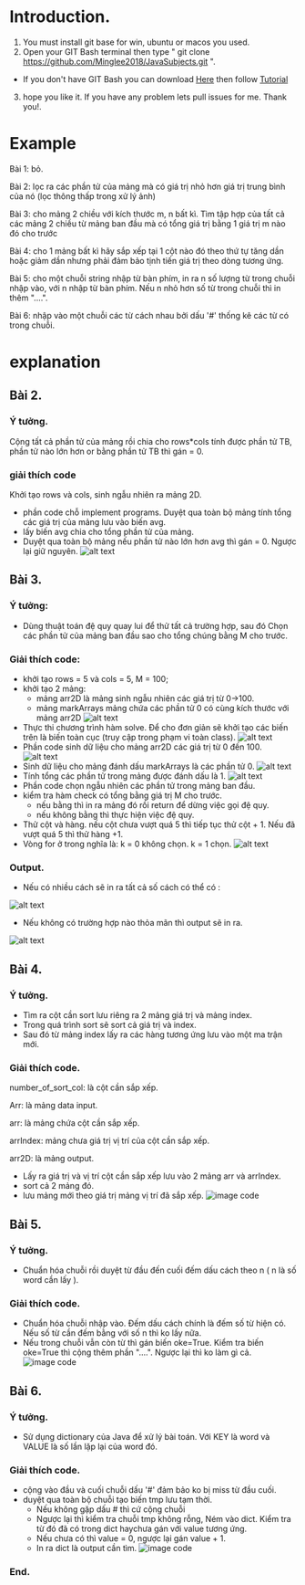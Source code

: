 # Introduction. 
1. You must install git base for win, ubuntu or macos you used. 
2. Open your GIT Bash terminal then type " git clone https://github.com/Minglee2018/JavaSubjects.git ".
 + If you don't have GIT Bash you can download [Here]( https://gitforwindows.org/)
then follow  [Tutorial](https://www.atlassian.com/git/tutorials/install-git)
3. hope you like it. If you have any problem lets pull issues for me. Thank you!. 

# Example
Bài 1: bỏ.
	
Bài 2:  lọc ra các phần tử của mảng mà có giá trị nhỏ hơn giá trị trung bình của nó (lọc thông thấp trong xử lý ảnh)

Bài 3: cho mảng 2 chiều với kích thước m, n bất kì. Tìm tập hợp của tất cả các mảng 2 chiều từ mảng ban đầu mà có tổng giá trị bằng 1 giá trị m nào đó cho trước

Bài 4: cho 1 mảng bất kì hãy sắp xếp tại 1 cột nào đó theo thứ tự tăng dần hoặc giảm dần nhưng phải đảm bảo tịnh tiến giá trị theo dòng tương ứng. 

Bài 5: cho một chuỗi string nhập từ bàn phím, in ra n số lượng từ trong chuỗi nhập vào, với n nhập từ bàn phím. Nếu n nhỏ hơn số từ trong chuỗi thì in thêm "....". 

Bài 6: nhập vào một chuỗi các từ cách nhau bởi dấu '#' thống kê các từ có trong chuỗi. 

# explanation
## Bài 2. 
### Ý tưởng. 
Cộng tất cả phần tử của mảng rồi chia cho rows*cols tính được phần tử TB, phần tử nào lớn hơn or bằng phần tử TB thì gán = 0.
### giải thích code
Khởi tạo rows và cols, sinh ngẫu nhiên ra mảng 2D. 
- phần code chỗ implement programs. Duyệt qua toàn bộ mảng tính tổng các giá trị của mảng lưu vào biến avg. 
- lấy biến avg chia cho tổng phần tử của mảng. 
- Duyệt qua toàn bộ mảng nếu phần tử nào lớn hơn avg thì gán = 0. Ngược lại giữ nguyên. 
![alt text](images/2.png)

## Bài 3. 
### Ý tưởng:
 - Dùng thuật toán đệ quy quay lui để thử tất cả trường hợp, sau đó Chọn các phần tử của mảng ban đầu sao cho tổng chúng bằng M cho trước. 
### Giải thích code:  
- khởi tạo rows = 5 và cols = 5, M = 100; 
- khởi tạo 2 mảng: 
	+ mảng arr2D là mảng sinh ngẫu nhiên các giá trị từ 0->100.
	+ mảng markArrays mảng chứa các phần tử 0 có cùng kích thước với mảng arr2D	
 ![alt text](images/3.1.png)
- Thực thi chương trình hàm solve.
Để cho đơn giản sẽ khởi tạo các biến trên là biến toàn cục (truy cập trong phạm vi toàn class). 
 ![alt text](images/3.2.png)
- Phần code sinh dữ liệu cho mảng arr2D các giá trị từ 0 đến 100. 
 ![alt text](images/3.3.png)
- Sinh dữ liệu cho mảng đánh dấu markArrays là các phần tử 0. 
![alt text](images/3.4.png)
- Tính tổng các phần tử trong mảng được đánh dấu là 1. 
 ![alt text](images/3.5.png)
- Phần code chọn ngẫu nhiên các phần tử trong mảng ban đầu. 
- kiểm tra hàm check có tổng bằng giá trị M cho trước. 
	+ nếu bằng  thì in ra mảng đó rồi return để dừng việc gọi đệ quy. 
	+ nếu không bằng thì thực hiện việc đệ quy. 
- Thử cột và hàng. 
	nếu cột chưa vượt quá 5 thì tiếp tục thử cột + 1. Nếu đã vượt quá 5 thì thử hàng +1.
- Vòng for ở trong nghĩa là: 
	k = 0 không chọn. 
	k = 1 chọn. 
 ![alt text](images/3.6.png)
### Output.

- Nếu có nhiều cách sẽ in ra tất cả số cách có thể có : 

![alt text](images/3.7.png)

- Nếu không có trường hợp nào thỏa mãn thì output sẽ in ra. 

![alt text](images/3.8.png)
## Bài 4. 
### Ý tưởng. 
- Tìm ra cột cần sort lưu riêng ra 2 mảng giá trị và mảng index. 
- Trong quá trình sort sẽ sort cả giá trị và index. 
- Sau đó từ mảng index lấy ra các hàng tương ứng lưu vào một ma trận mới. 
### Giải thích code.
number_of_sort_col: là cột cần sắp xếp. 

Arr: là mảng data input. 

arr: là mảng chứa cột cần sắp xếp. 

arrIndex: mảng chưa giá trị vị trí của cột cần sắp xếp.

arr2D: là mảng output. 

- Lấy ra giá trị và vị trí cột cần sắp xếp lưu vào 2 mảng arr và arrIndex. 
- sort cả 2 mảng đó. 
- lưu mảng mới theo giá trị mảng vị trí đã sắp xếp. 
![image code](images/4.png)
 
## Bài 5. 
### Ý tưởng.
 - Chuẩn hóa chuỗi rồi duyệt từ đầu đến cuối đếm dấu cách theo n ( n là số word cần lấy ).
### Giải thích code.
- Chuẩn hóa chuỗi nhập vào. Đếm dấu cách chính là đếm số từ hiện có. Nếu số từ cần đếm bằng với số n thì ko lấy nữa. 
- Nếu trong chuỗi vẫn còn từ thì gán biến oke=True. Kiểm tra biến oke=True thì cộng thêm phần "....". Ngược lại thì ko làm gì cả. 
 ![image code](images/5.png)
## Bài 6. 
### Ý tưởng. 
- Sử dụng dictionary của Java để xử lý bài toán. Với KEY là word và VALUE là số lần lặp lại của word đó.
### Giải thích code.
- cộng vào đầu và cuối chuỗi dấu '#' đảm bảo ko bị miss từ đầu cuối. 
- duyệt qua toàn bộ chuỗi tạo biến tmp lưu tạm thời. 
	+ Nếu không gặp dấu # thì cứ cộng chuỗi
	+ Ngược lại thì kiểm tra chuỗi tmp không rỗng, Ném vào dict. Kiểm tra từ đó đã có trong dict haychưa gán với value tương ứng. 
	+ Nếu chưa có thì value = 0, ngược lại gán value + 1.  
	+ In ra dict là output cần tìm. 
![image code](images/6.png)
### End. 

